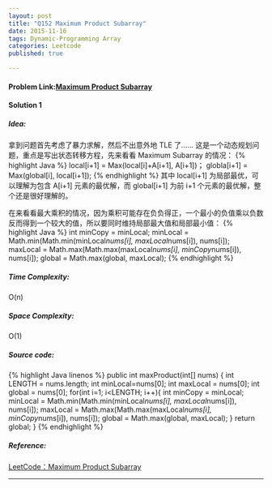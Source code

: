 ```yaml
---
layout: post
title: "Q152 Maximum Product Subarray"
date: 2015-11-16
tags: Dynamic-Programming Array
categories: Leetcode
published: true

---
```

#### Problem Link:[Maximum Product Subarray](https://leetcode.com/problems/maximum-product-subarray/) 

#### Solution 1

##### Idea:
拿到问题首先考虑了暴力求解，然后不出意外地 TLE 了……
这是一个动态规划问题，重点是写出状态转移方程，先来看看 Maximum Subarray 的情况：
{% highlight Java %}
local[i+1] = Max(local[i]+A[i+1], A[i+1])；
globla[i+1] = Max(global[i], local[i+1]);
{% endhighlight %}
其中 local[i+1] 为局部最优，可以理解为包含 A[i+1] 元素的最优解，而 global[i+1] 为前 i+1 个元素的最优解，整个还是很好理解的。

在来看看最大乘积的情况，因为乘积可能存在负负得正，一个最小的负值乘以负数反而得到一个较大的值，所以要同时维持局部最大值和局部最小值：
{% highlight Java %}
int minCopy = minLocal;
minLocal = Math.min(Math.min(minLocal*nums[i], maxLocal*nums[i]), nums[i]);
maxLocal = Math.max(Math.max(maxLocal*nums[i], minCopy*nums[i]), nums[i]);
global = Math.max(global, maxLocal);
{% endhighlight %}
##### Time Complexity:
O(n)

##### Space Complexity:
O(1)

##### Source code:
{% highlight Java linenos %}
public int maxProduct(int[] nums) {
    int LENGTH = nums.length;
    int minLocal=nums[0];
    int maxLocal = nums[0];
    int global = nums[0];
    for(int i=1; i<LENGTH; i++){
       int minCopy = minLocal;
       minLocal = Math.min(Math.min(minLocal*nums[i], maxLocal*nums[i]), nums[i]);
       maxLocal = Math.max(Math.max(maxLocal*nums[i], minCopy*nums[i]), nums[i]);
       global = Math.max(global, maxLocal);
    }
       return global;
}
{% endhighlight %}

##### Reference:
[LeetCode：Maximum Product Subarray](http://www.cnblogs.com/bakari/p/4007368.html)

---

